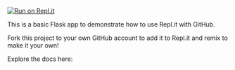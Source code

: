 [![Run on Repl.it](https://repl.it/badge/github/saibotshamtul/flask-hello-world)](https://repl.it/github/saibotshamtul/flask-hello-world)

This is a basic Flask app to demonstrate how to use Repl.it with GitHub.

Fork this project to your own GitHub account to add it to Repl.it and remix to make it your own!

Explore the docs here: 
